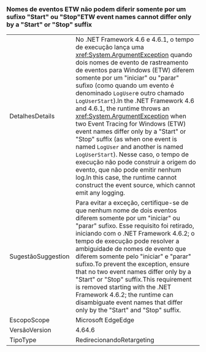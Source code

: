 ### <a name="etw-event-names-cannot-differ-only-by-a-start-or-stop-suffix"></a><span data-ttu-id="c647e-101">Nomes de eventos ETW não podem diferir somente por um sufixo "Start" ou "Stop"</span><span class="sxs-lookup"><span data-stu-id="c647e-101">ETW event names cannot differ only by a "Start" or "Stop" suffix</span></span>

|   |   |
|---|---|
|<span data-ttu-id="c647e-102">Detalhes</span><span class="sxs-lookup"><span data-stu-id="c647e-102">Details</span></span>|<span data-ttu-id="c647e-103">No .NET Framework 4.6 e 4.6.1, o tempo de execução lança uma <xref:System.ArgumentException> quando dois nomes de evento de rastreamento de eventos para Windows (ETW) diferem somente por um &quot;iniciar&quot; ou &quot;parar&quot; sufixo (como quando um evento é denominado <code>LogUser</code>e outro chamado <code>LogUserStart</code>).</span><span class="sxs-lookup"><span data-stu-id="c647e-103">In the .NET Framework 4.6 and 4.6.1, the runtime throws an <xref:System.ArgumentException> when two Event Tracing for Windows (ETW) event names differ only by a &quot;Start&quot; or &quot;Stop&quot; suffix (as when one event is named <code>LogUser</code> and another is named <code>LogUserStart</code>).</span></span> <span data-ttu-id="c647e-104">Nesse caso, o tempo de execução não pode construir a origem do evento, que não pode emitir nenhum log.</span><span class="sxs-lookup"><span data-stu-id="c647e-104">In this case, the runtime cannot construct the event source, which cannot emit any logging.</span></span>|
|<span data-ttu-id="c647e-105">Sugestão</span><span class="sxs-lookup"><span data-stu-id="c647e-105">Suggestion</span></span>|<span data-ttu-id="c647e-106">Para evitar a exceção, certifique-se de que nenhum nome de dois eventos diferem somente por um &quot;iniciar&quot; ou &quot;parar&quot; sufixo. Esse requisito foi retirado, iniciando com o .NET Framework 4.6.2; o tempo de execução pode resolver a ambiguidade de nomes de evento que diferem somente pelo &quot;iniciar&quot; e &quot;parar&quot; sufixo.</span><span class="sxs-lookup"><span data-stu-id="c647e-106">To prevent the exception, ensure that no two event names differ only by a &quot;Start&quot; or &quot;Stop&quot; suffix.This requirement is removed starting with the .NET Framework 4.6.2; the runtime can disambiguate event names that differ only by the &quot;Start&quot; and &quot;Stop&quot; suffix.</span></span>|
|<span data-ttu-id="c647e-107">Escopo</span><span class="sxs-lookup"><span data-stu-id="c647e-107">Scope</span></span>|<span data-ttu-id="c647e-108">Microsoft Edge</span><span class="sxs-lookup"><span data-stu-id="c647e-108">Edge</span></span>|
|<span data-ttu-id="c647e-109">Versão</span><span class="sxs-lookup"><span data-stu-id="c647e-109">Version</span></span>|<span data-ttu-id="c647e-110">4.6</span><span class="sxs-lookup"><span data-stu-id="c647e-110">4.6</span></span>|
|<span data-ttu-id="c647e-111">Tipo</span><span class="sxs-lookup"><span data-stu-id="c647e-111">Type</span></span>|<span data-ttu-id="c647e-112">Redirecionando</span><span class="sxs-lookup"><span data-stu-id="c647e-112">Retargeting</span></span>|

